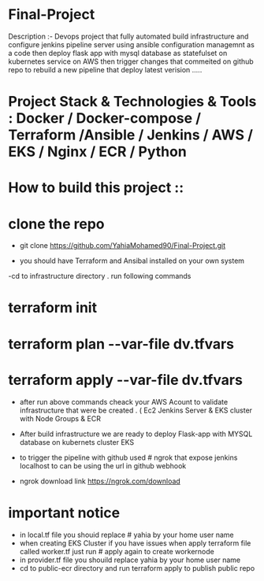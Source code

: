 # **Final-Project**
 Description :- Devops project that fully automated build infrastructure and configure jenkins pipeline server using ansible configuration managemnt as a code then deploy flask app with mysql database as statefulset on kubernetes service on AWS then trigger changes that commeited on github repo to rebuild a new pipeline that deploy latest verision .....
#
# Project Stack & Technologies & Tools : Docker / Docker-compose / Terraform /Ansible / Jenkins / AWS / EKS / Nginx / ECR / Python 

 # How to build this project ::

 # clone the repo 
   - git clone https://github.com/YahiaMohamed90/Final-Project.git

 - you should have Terraform and Ansibal installed on your own system 
 
 -cd to infrastructure directory . run following commands
 
 # terraform init
 # terraform plan --var-file dv.tfvars
 # terraform apply --var-file dv.tfvars
 
 - after run above commands cheack your AWS Acount to validate infrastructure that were be created . ( Ec2 Jenkins Server & EKS cluster with Node Groups & ECR 

- After build infrastructure we are ready to deploy Flask-app with MYSQL database on kubernets cluster EKS

- to trigger the pipeline with github used # ngrok that expose jenkins localhost to can be using the url in github webhook

- ngrok download link https://ngrok.com/download


 # **important notice** 
 - in local.tf file you shouid replace # yahia by your home user name 
 - when creating EKS Cluster if you have issues when apply terraform file called worker.tf just run # apply again to create workernode
 - in provider.tf file you shouild replace yahia by your home user name
 - cd to public-ecr directory and run terraform apply to publish public repo



